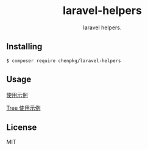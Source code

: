 <h1 align="center"> laravel-helpers </h1>

<p align="center"> laravel helpers.</p>

## Installing

```shell
$ composer require chenpkg/laravel-helpers
```

## Usage

[使用示例](https://github.com/chenpkg/laravel-helpers/tree/master/tests/example.php)

[Tree 使用示例](https://github.com/chenpkg/laravel-helpers/tree/master/src/Support/Tree/README.MD)

## License

MIT
